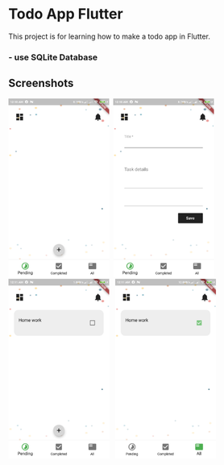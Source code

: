 # Todo App Flutter

This project is for learning how to make a todo app in Flutter.

### - use SQLite Database
 
## Screenshots
<img src="screenshots/one.jpg" width="200"> &nbsp;<img src="screenshots/two.jpg" width="200"><img src="screenshots/three.jpg" width="200"> &nbsp; <img src="screenshots/four.jpg" width="200">


